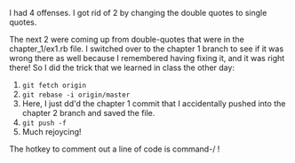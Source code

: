 I had 4 offenses. I got rid of 2 by changing the double quotes to single quotes. 

The next 2 were coming up from double-quotes that were in the chapter_1/ex1.rb file. I switched over to the chapter 1 
branch to see if it was wrong there as well because I remembered having fixing it, and it was right there! So I did 
the trick that we learned in class the other day: 

1. `git fetch origin`
2. `git rebase -i origin/master`
3. Here, I just dd'd the chapter 1 commit that I accidentally pushed into the chapter 2 branch and saved the file.
4. `git push -f`
5. Much rejoycing! 


The hotkey to comment out a line of code is command-/ !

